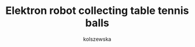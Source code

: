 ---
layout: page-fullwidth
title:  "Elektron robot collecting table tennis balls"
categories:
    - video
tags:
    - elektron
    - kolszewska-bsc
author: kolszewska
movie:
    iframe: <iframe src="https://player.vimeo.com/video/139456011" width="100%" frameborder="0" webkitallowfullscreen mozallowfullscreen allowfullscreen></iframe>
---